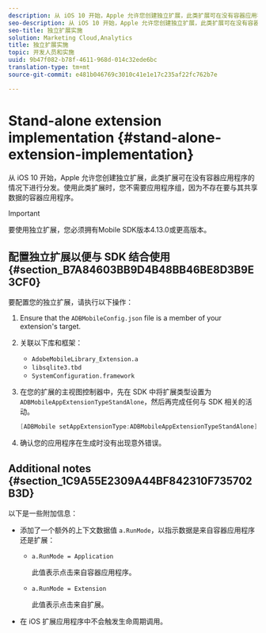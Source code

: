 ```yaml
---
description: 从 iOS 10 开始，Apple 允许您创建独立扩展，此类扩展可在没有容器应用程序的情况下进行分发。使用此类扩展时，您不需要应用程序组，因为不存在要与其共享数据的容器应用程序。
seo-description: 从 iOS 10 开始，Apple 允许您创建独立扩展，此类扩展可在没有容器应用程序的情况下进行分发。使用此类扩展时，您不需要应用程序组，因为不存在要与其共享数据的容器应用程序。
seo-title: 独立扩展实施
solution: Marketing Cloud,Analytics
title: 独立扩展实施
topic: 开发人员和实施
uuid: 9b47f082-b78f-4611-968d-014c32ede6bc
translation-type: tm+mt
source-git-commit: e481b046769c3010c41e1e17c235af22fc762b7e

---
```



# Stand-alone extension implementation {#stand-alone-extension-implementation}

从 iOS 10 开始，Apple 允许您创建独立扩展，此类扩展可在没有容器应用程序的情况下进行分发。使用此类扩展时，您不需要应用程序组，因为不存在要与其共享数据的容器应用程序。

>[!IMPORTANT]
>
>要使用独立扩展，您必须拥有Mobile SDK版本4.13.0或更高版本。

## 配置独立扩展以便与 SDK 结合使用 {#section_B7A84603BB9D4B48BB46BE8D3B9E3CF0}

要配置您的独立扩展，请执行以下操作：

1. Ensure that the `ADBMobileConfig.json` file is a member of your extension's target.
1. 关联以下库和框架：

   * `AdobeMobileLibrary_Extension.a`
   * `libsqlite3.tbd`
   * `SystemConfiguration.framework`

1. 在您的扩展的主视图控制器中，先在 SDK 中将扩展类型设置为 `ADBMobileAppExtensionTypeStandAlone`，然后再完成任何与 SDK 相关的活动。

   ```objective-c
   [ADBMobile setAppExtensionType:ADBMobileAppExtensionTypeStandAlone];
   ```

1. 确认您的应用程序在生成时没有出现意外错误。

## Additional notes {#section_1C9A55E2309A44BF842310F735702B3D}

以下是一些附加信息：

* 添加了一个额外的上下文数据值 `a.RunMode`，以指示数据是来自容器应用程序还是扩展：

   * `a.RunMode = Application`

      此值表示点击来自容器应用程序。
   * `a.RunMode = Extension`

      此值表示点击来自扩展。

* 在 iOS 扩展应用程序中不会触发生命周期调用。

